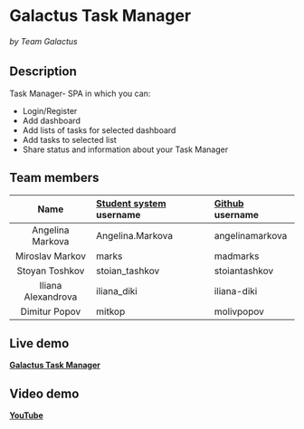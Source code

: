 # Galactus Task Manager

###### by Team Galactus

## Description
Task Manager- SPA in which you can:

- Login/Register
- Add dashboard
- Add lists of tasks for selected dashboard
- Add tasks to selected list
- Share status and information about your Task Manager

## Team members
| Name | [Student system](https://telerikacademy.com) username | [Github](https://github.com) username|
|:----:|:-----------------------|:-----------------------------|
| Angelina Markova | Angelina.Markova | angelinamarkova |
| Miroslav Markov | marks | madmarks |
| Stoyan Toshkov | stoian_tashkov | stoiantashkov |
| Iliana Alexandrova | iliana_diki | iliana-diki |
| Dimitur Popov | mitkop | molivpopov |

## Live demo
[**Galactus Task Manager**](https://raw.githack.com/Team-Galactus/galactus/master/public/index.html)

## Video demo

[**YouTube**](https://www.youtube.com/watch?v=3q252rN2nwE)
